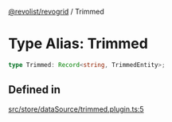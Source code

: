 [@revolist/revogrid](README.md) / Trimmed

# Type Alias: Trimmed

```ts
type Trimmed: Record<string, TrimmedEntity>;
```

## Defined in

[src/store/dataSource/trimmed.plugin.ts:5](https://github.com/revolist/revogrid/blob/ec98f5e49749ad8581a7f9ebef8e2f6167a106af/src/store/dataSource/trimmed.plugin.ts#L5)

